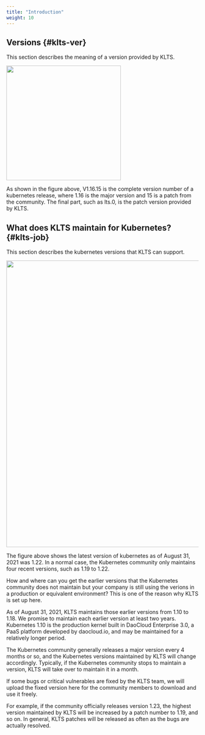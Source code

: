 ```yaml
---
title: "Introduction"
weight: 10
---
```

## Versions {#klts-ver}
This section describes the meaning of a version provided by KLTS.


<img src="../klts_ver.png" width="300">

As shown in the figure above, V1.16.15 is the complete version number of a kubernetes release, where 1.16 is the major version and 15 is a patch from the community. The final part, such as lts.0, is the patch version provided by KLTS.

## What does KLTS maintain for Kubernetes? {#klts-job}
This section describes the kubernetes versions that KLTS can support. 


<img src="../klts_job.png" width="750">

The figure above shows the latest version of kubernetes as of August 31, 2021 was 1.22. In a normal case, the Kubernetes community only maintains four recent versions, such as 1.19 to 1.22. 


How and where can you get the earlier versions that the Kubernetes community does not maintain but your company is still using the verions in a production or equivalent environment? This is one of the reason why KLTS is set up here. 


As of August 31, 2021, KLTS maintains those earlier versions from 1.10 to 1.18. We promise to maintain each earlier version at least two years. Kubernetes 1.10 is the production kernel built in DaoCloud Enterprise 3.0, a PaaS platform developed by daocloud.io, and may be maintained for a relatively longer period. 


The Kubernetes community generally releases a major version every 4 months or so, and the Kubernetes versions maintained by KLTS will change accordingly. Typically, if the Kubernetes community stops to maintain a version, KLTS will take over to maintain it in a month.


If some bugs or critical vulnerables are fixed by the KLTS team, we will upload the fixed version here for the community members to download and use it freely.


For example, if the community officially releases version 1.23, the highest version maintained by KLTS will be increased by a patch number to 1.19, and so on. In general, KLTS patches will be released as often as the bugs are actually resolved.